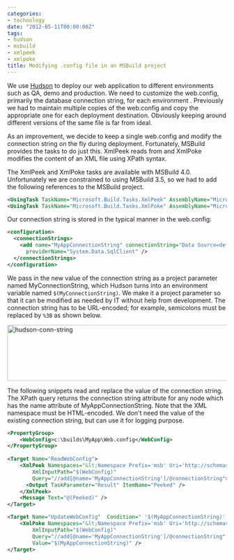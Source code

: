 ```yaml
---
categories:
- technology
date: "2012-05-11T00:00:00Z"
tags:
- hudson
- msbuild
- xmlpeek
- xmlpoke
title: Modifying .config file in an MSBuild project
---
```

We use [Hudson](http://hudson-ci.org) to deploy our web application to different environments such as QA, demo and production. We need to customize the web.config, primarily the database connection string, for each environment . Previously we had to maintain multiple copies of the web.config and copy the appropriate one for each deployment destination.  Obviously keeping around different versions of the same file is far from ideal.

As an improvement, we decide to keep a single web.config and modify the connection string on the fly during deployment.  Fortunately, MSBuild provides the tasks to do just this.  XmlPeek reads from and XmlPoke modifies the content of an XML file using XPath syntax.

The XmlPeek and XmlPoke tasks are available with MSBuild 4.0.  Unfortunately we are constrained to using MSBuild 3.5, so we had to add the following references to the MSBuild project.

``` xml
<UsingTask TaskName="Microsoft.Build.Tasks.XmlPeek" AssemblyName="Microsoft.Build.Tasks.v4.0, Version=4.0.0.0, Culture=neutral, PublicKeyToken=b03f5f7f11d50a3a"/>
<UsingTask TaskName="Microsoft.Build.Tasks.XmlPoke" AssemblyName="Microsoft.Build.Tasks.v4.0, Version=4.0.0.0, Culture=neutral, PublicKeyToken=b03f5f7f11d50a3a"/>
```

Our connection string is stored in the typical manner in the web.config:
``` xml
<configuration>
  <connectionStrings>
    <add name="MyAppConnectionString" connectionString="Data Source=default;Initial Catalog=default;Integrated Security=SSPI;"
      providerName="System.Data.SqlClient" />
  </connectionStrings>
</configuration>
```

We pass in the new value of the connection string as a project parameter named MyConnectionString, which Hudson turns into an environment variable named `$(MyConnectionString)`.  We make it a project parameter so that it can be modified as needed by IT without help from development.  The connection string has to be URL-encoded; for example, semicolons must be replaced by `%3B` as shown below.

<img src="http://yentran.isamonkey.org/gallery/images/hudson-conn-string.png" title="hudson-conn-string" width="739" height="128" class="aligncenter size-full wp-image-1148" />

The following snippets read and replace the value of the connection string.  The XPath query returns the connection string attribute for any node which has the name attribute of MyAppConnectionString.  Note that the XML namespace must be HTML-encoded. We don't need the value of the existing connection string, but can use it for logging purpose.

``` xml
<PropertyGroup>
	<WebConfig>c:\builds\MyApp\Web.config</WebConfig>
</PropertyGroup>
  
<Target Name="ReadWebConfig">
	<XmlPeek Namespaces="&lt;Namespace Prefix='msb' Uri='http://schemas.microsoft.com/developer/msbuild/2003'/&gt;"
		XmlInputPath="$(WebConfig)"
		Query="//add[@name='MyAppConnectionString']/@connectionString">
	  <Output TaskParameter="Result" ItemName="Peeked" />
	</XmlPeek>
	<Message Text="@(Peeked)" />
</Target>

<Target Name="UpdateWebConfig"  Condition=" '$(MyAppConnectionString)' != '' ">
	<XmlPoke Namespaces="&lt;Namespace Prefix='msb' Uri='http://schemas.microsoft.com/developer/msbuild/2003'/&gt;"
		XmlInputPath="$(WebConfig)"
		Query="//add[@name='MyAppConnectionString']/@connectionString"
		Value="$(MyAppConnectionString)" />
</Target>
```
